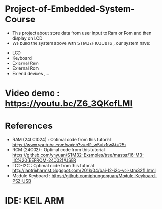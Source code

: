 # Project-of-Embedded-System-Course

+ This project about store data from user input to Ram or Rom and then display on LCD
+ We build the system above with STM32F103C8T6 , our system have: 
- LCD
- Keyboard
- External Ram 
- External Rom 
- Extend devices ,...

# Video demo : https://youtu.be/Z6_3QKcfLMI

# References
- RAM (24LC1024)  : Optimal code from this tutorial https://www.youtube.com/watch?v=eIP_w5uizNw&t=25s
- ROM (24C02)     : Optimal code from this tutorial https://github.com/yhyuan/STM32-Examples/tree/master/16-M3-IIC%20(EEPROM-24C02)/USER
- LCD-I2C         : Optimal code from this tutorial http://laptrinharmst.blogspot.com/2018/04/bai-12-i2c-voi-stm32f1.html
- Module Keyboard : https://github.com/phungorquan/Module-Keyboard-PS2-USB

# IDE: KEIL ARM
